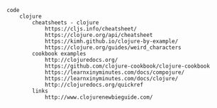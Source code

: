 
	code
		clojure
			cheatsheets - clojure
				https://cljs.info/cheatsheet/
				https://clojure.org/api/cheatsheet
				https://kimh.github.io/clojure-by-example/
				https://clojure.org/guides/weird_characters
			cookbook examples
				http://clojuredocs.org/
				https://github.com/clojure-cookbook/clojure-cookbook
				https://learnxinyminutes.com/docs/compojure/
				https://learnxinyminutes.com/docs/clojure/
				http://clojuredocs.org/quickref
			links
				http://www.clojurenewbieguide.com/
